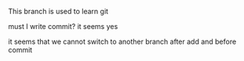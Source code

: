 This branch is used to learn git

must I write commit? it seems yes

it seems that we cannot switch to another branch after add and before commit